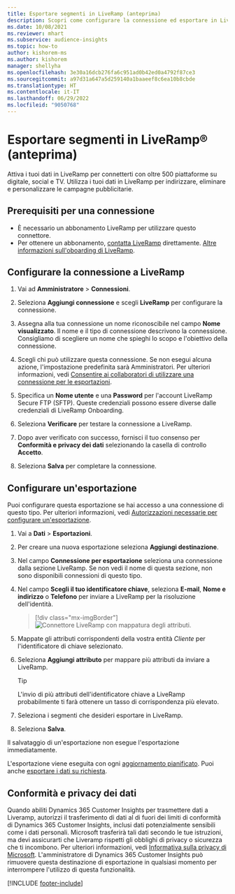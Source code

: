 ```yaml
---
title: Esportare segmenti in LiveRamp (anteprima)
description: Scopri come configurare la connessione ed esportare in LiveRamp.
ms.date: 10/08/2021
ms.reviewer: mhart
ms.subservice: audience-insights
ms.topic: how-to
author: kishorem-ms
ms.author: kishorem
manager: shellyha
ms.openlocfilehash: 3e30a16dcb276fa6c951ad0b42ed0a4792f87ce3
ms.sourcegitcommit: a97d31a647a5d259140a1baaeef8c6ea10b8cbde
ms.translationtype: HT
ms.contentlocale: it-IT
ms.lasthandoff: 06/29/2022
ms.locfileid: "9050768"
---
```

# <a name="export-segments-to-liverampreg-preview"></a>Esportare segmenti in LiveRamp&reg; (anteprima)

Attiva i tuoi dati in LiveRamp per connetterti con oltre 500 piattaforme su digitale, social e TV. Utilizza i tuoi dati in LiveRamp per indirizzare, eliminare e personalizzare le campagne pubblicitarie.

## <a name="prerequisites-for-a-connection"></a>Prerequisiti per una connessione

- È necessario un abbonamento LiveRamp per utilizzare questo connettore.
- Per ottenere un abbonamento, [contatta LiveRamp](https://liveramp.com/contact/) direttamente. [Altre informazioni sull'oboarding di LiveRamp](https://liveramp.com/our-platform/data-onboarding/).

## <a name="set-up-connection-to-liveramp"></a>Configurare la connessione a LiveRamp

1. Vai ad **Amministratore** > **Connessioni**.

1. Seleziona **Aggiungi connessione** e scegli **LiveRamp** per configurare la connessione.

1. Assegna alla tua connessione un nome riconoscibile nel campo **Nome visualizzato**. Il nome e il tipo di connessione descrivono la connessione. Consigliamo di scegliere un nome che spieghi lo scopo e l'obiettivo della connessione.

1. Scegli chi può utilizzare questa connessione. Se non esegui alcuna azione, l'impostazione predefinita sarà Amministratori. Per ulteriori informazioni, vedi [Consentire ai collaboratori di utilizzare una connessione per le esportazioni](connections.md#allow-contributors-to-use-a-connection-for-exports).

1. Specifica un **Nome utente** e una **Password** per l'account LiveRamp Secure FTP (SFTP).
Queste credenziali possono essere diverse dalle credenziali di LiveRamp Onboarding.

1. Seleziona **Verificare** per testare la connessione a LiveRamp.

1. Dopo aver verificato con successo, fornisci il tuo consenso per **Conformità e privacy dei dati** selezionando la casella di controllo **Accetto**.

1. Seleziona **Salva** per completare la connessione.

## <a name="configure-an-export"></a>Configurare un'esportazione

Puoi configurare questa esportazione se hai accesso a una connessione di questo tipo. Per ulteriori informazioni, vedi [Autorizzazioni necessarie per configurare un'esportazione](export-destinations.md#set-up-a-new-export).

1. Vai a **Dati** > **Esportazioni**.

1. Per creare una nuova esportazione seleziona **Aggiungi destinazione**.

1. Nel campo **Connessione per esportazione** seleziona una connessione dalla sezione LiveRamp. Se non vedi il nome di questa sezione, non sono disponibili connessioni di questo tipo.

1. Nel campo **Scegli il tuo identificatore chiave**, seleziona **E-mail**, **Nome e indirizzo** o **Telefono** per inviare a LiveRamp per la risoluzione dell'identità.
   > [!div class="mx-imgBorder"]
   > ![Connettore LiveRamp con mappatura degli attributi.](media/export-liveramp-segments.png "Connettore LiveRamp con mappatura degli attributi")

1. Mappate gli attributi corrispondenti della vostra entità *Cliente* per l'identificatore di chiave selezionato.

1. Seleziona **Aggiungi attributo** per mappare più attributi da inviare a LiveRamp.

   > [!TIP]
   > L'invio di più attributi dell'identificatore chiave a LiveRamp probabilmente ti farà ottenere un tasso di corrispondenza più elevato.

1. Seleziona i segmenti che desideri esportare in LiveRamp.

1. Seleziona **Salva**.

Il salvataggio di un'esportazione non esegue l'esportazione immediatamente.

L'esportazione viene eseguita con ogni [aggiornamento pianificato](system.md#schedule-tab). Puoi anche [esportare i dati su richiesta](export-destinations.md#run-exports-on-demand). 


## <a name="data-privacy-and-compliance"></a>Conformità e privacy dei dati

Quando abiliti Dynamics 365 Customer Insights per trasmettere dati a Liveramp, autorizzi il trasferimento di dati al di fuori dei limiti di conformità di Dynamics 365 Customer Insights, inclusi dati potenzialmente sensibili come i dati personali. Microsoft trasferirà tali dati secondo le tue istruzioni, ma devi assicurarti che Liveramp rispetti gli obblighi di privacy o sicurezza che ti incombono. Per ulteriori informazioni, vedi [Informativa sulla privacy di Microsoft](https://go.microsoft.com/fwlink/?linkid=396732).
L'amministratore di Dynamics 365 Customer Insights può rimuovere questa destinazione di esportazione in qualsiasi momento per interrompere l'utilizzo di questa funzionalità.

[!INCLUDE [footer-include](includes/footer-banner.md)]

